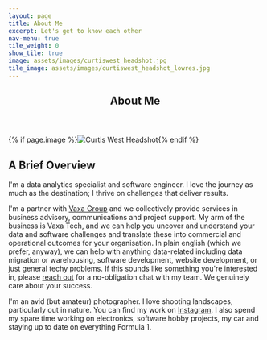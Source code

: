 ```yaml
---
layout: page
title: About Me
excerpt: Let's get to know each other
nav-menu: true
tile_weight: 0
show_tile: true
image: assets/images/curtiswest_headshot.jpg
tile_image: assets/images/curtiswest_headshot_lowres.jpg
---
```


<!-- Main -->
<div id="main" class="alt">
<!-- One -->
<section id="one">
	<div class="inner">
		<header class="major">
			<h1>About Me</h1>
		</header>
		{% if page.image %}<span class="image main"><img src="{{ site.baseurl }}/{{ page.image }}" alt="Curtis West Headshot" /></span>{% endif %}
		<!-- Content -->
		<h2 id="content">A Brief Overview</h2>
		<p>I'm a data analytics specialist and software engineer. I love the journey as much as the destination; I thrive on challenges that deliver results.</p>
		<p>I'm a partner with <a href="https://www.vaxagroup.com">Vaxa Group</a> and we collectively provide services in business advisory, communications and project support. My arm of the business is Vaxa Tech, and we can help you uncover and understand your data and software challenges and translate these into commercial and operational outcomes for your organisation. In plain english (which we prefer, anyway), we can help with anything data-related including data migration or warehousing, software development, website development, or just general techy problems. If this sounds like something you're interested in, please <a href="https://www.vaxagroup.com/contact">reach out</a> for a no-obligation chat with my team. We genuinely care about your success.</p>
		<p>I'm an avid (but amateur) photographer. I love shooting landscapes, particularly out in nature. You can find my work on <a href="{{ site.instagram_url }}">Instagram</a>. I also spend my spare time working on electronics, software hobby projects, my car and staying up to date on everything Formula 1.</p>
	</div>
</section>